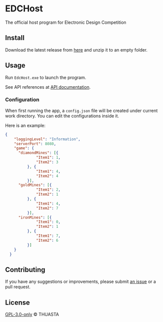 # EDCHost

The official host program for Electronic Design Competition

## Install

Download the latest release from [here](https://github.com/THUASTA/EDCHost/releases) and unzip it to an empty folder.

## Usage

Run `EdcHost.exe` to launch the program.

See API references at [API documentation](https://thuasta.github.io/EDCHost/api).

### Configuration

When first running the app, a `config.json` file will be created under current work directory. You can edit the configurations inside it.

Here is an example:

```json
{
    "loggingLevel": "Information",
    "serverPort": 8080,
    "game": {
      "diamondMines": [{
              "Item1": 1,
              "Item2": 3
          }, {
              "Item1": 4,
              "Item2": 4
          }],
      "goldMines": [{
              "Item1": 2,
              "Item2": 1
          }, {
              "Item1": 4,
              "Item2": 7
          }],
      "ironMines": [{
              "Item1": 0,
              "Item2": 1
          }, {
              "Item1": 7,
              "Item2": 6
          }]
    }
  }
```

## Contributing

If you have any suggestions or improvements, please submit [an issue](https://github.com/THUASTA/EDCHost/issues/new) or a pull request.

## License

[GPL-3.0-only](LICENSE) © THUASTA
